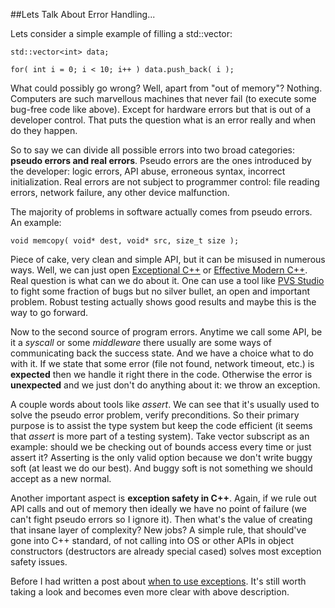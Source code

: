 
##Lets Talk About Error Handling...

  Lets consider a simple example of filling a std::vector:

    std::vector<int> data;
    
    for( int i = 0; i < 10; i++ ) data.push_back( i );

  What could possibly go wrong? Well, apart from "out of memory"? Nothing. Computers are such
  marvellous machines that never fail (to execute some bug-free code like above). Except for
  hardware errors but that is out of a developer control. That puts the question what is an 
  error really and when do they happen.

  So to say we can divide all possible errors into two broad categories: **pseudo errors and
  real errors**. Pseudo errors are the ones introduced by the developer: logic errors, API abuse,
  erroneous syntax, incorrect initialization. Real errors are not subject to programmer control:
  file reading errors, network failure, any other device malfunction.

  The majority of problems in software actually comes from pseudo errors. An example:

    void memcopy( void* dest, void* src, size_t size );

  Piece of cake, very clean and simple API, but it can be misused in numerous ways. Well, we can
  just open [Exceptional C++][b0] or [Effective Modern C++][b1]. Real question is what can we
  do about it. One can use a tool like [PVS Studio][p] to fight some fraction of bugs but no 
  silver bullet, an open and important problem. Robust testing actually shows good results and 
  maybe this is the way to go forward.

  Now to the second source of program errors. Anytime we call some API, be it a *syscall* or some 
  *middleware* there usually are some ways of communicating back the success state. And we have 
  a choice what to do with it. If we state that some error (file not found, network timeout, etc.) 
  is **expected** then we handle it right there in the code. Otherwise the error is **unexpected** 
  and we just don't do anything about it: we throw an exception.

  A couple words about tools like *assert*. We can see that it's usually used to solve the pseudo 
  error problem, verify preconditions. So their primary purpose is to assist the type system but 
  keep the code efficient (it seems that *assert* is more part of a testing system). 
  Take vector subscript as an example: should we be checking out of bounds access every time or 
  just assert it? Asserting is the only valid option because we don't write buggy soft (at least 
  we do our best). And buggy soft is not something we should accept as a new normal.

  Another important aspect is **exception safety in C++**. Again, if we rule out API calls and out 
  of memory then ideally we have no point of failure (we can't fight pseudo errors so I ignore it). 
  Then what's the value of creating that insane layer of complexity? New jobs? A simple rule, that 
  should've gone into C++ standard, of not calling into OS or other APIs in object constructors 
  (destructors are already special cased) solves most exception safety issues.

  Before I had written a post about [when to use exceptions](exceptions.html). It's still worth
  taking a look and becomes even more clear with above description.


  [b0]: https://www.amazon.com/Exceptional-Engineering-Programming-Problems-Solutions/dp/0201615622
  [b1]: https://www.amazon.com/Effective-Modern-Specific-Ways-Improve/dp/1491903996
  [p]: https://www.viva64.com "PVS-Studio analyzer"

